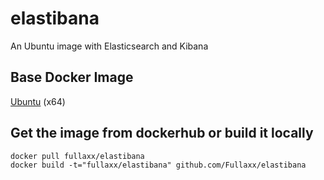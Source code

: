 # elastibana
An Ubuntu image with Elasticsearch and Kibana

## Base Docker Image
[Ubuntu](https://hub.docker.com/_/ubuntu) (x64)

## Get the image from dockerhub or build it locally
```
docker pull fullaxx/elastibana
docker build -t="fullaxx/elastibana" github.com/Fullaxx/elastibana
```
